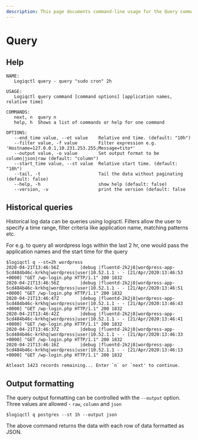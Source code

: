 ```yaml
---
description: This page documents command-line usage for the Query command
---
```


# Query

## Help

```text
NAME:
   Logiqctl query - query "sudo cron" 2h

USAGE:
   Logiqctl query command [command options] [application names, relative time]

COMMANDS:
   next, n  query n
   help, h  Shows a list of commands or help for one command

OPTIONS:
   --end_time value, --et value    Relative end time. (default: "10h")
   --filter value, -f value        Filter expression e.g. 'Hostname=127.0.0.1,10.231.253.255;Message=tito*'
   --output value, -o value        Set output format to be column|json|raw (default: "column")
   --start_time value, --st value  Relative start time. (default: "10h")
   --tail, -t                      Tail the data without paginating (default: false)
   --help, -h                      show help (default: false)
   --version, -v                   print the version (default: false
```

## Historical queries

Historical log data can be queries using logiqctl. Filters allow the user to specify a time range, filter criteria like application name, matching patterns etc.

For e.g. to query all wordpress logs within the last 2 hr, one would pass the application names and the start time for the query

```text
$logiqctl q --st=2h wordpress 
2020-04-21T13:46:56Z        |debug |fluentd-2k2j8|wordpress-app-5cd484b46c-krkhq|wordpress|user|10.52.1.1 - - [21/Apr/2020:13:46:53 +0000] "GET /wp-login.php HTTP/1.1" 200 1832
2020-04-21T13:46:56Z        |debug |fluentd-2k2j8|wordpress-app-5cd484b46c-krkhq|wordpress|user|10.52.1.1 - - [21/Apr/2020:13:46:51 +0000] "GET /wp-login.php HTTP/1.1" 200 1832
2020-04-21T13:46:47Z        |debug |fluentd-2k2j8|wordpress-app-5cd484b46c-krkhq|wordpress|user|10.52.1.1 - - [21/Apr/2020:13:46:43 +0000] "GET /wp-login.php HTTP/1.1" 200 1832
2020-04-21T13:46:42Z        |debug |fluentd-2k2j8|wordpress-app-5cd484b46c-krkhq|wordpress|user|10.52.1.1 - - [21/Apr/2020:13:46:41 +0000] "GET /wp-login.php HTTP/1.1" 200 1832
2020-04-21T13:46:37Z        |debug |fluentd-2k2j8|wordpress-app-5cd484b46c-krkhq|wordpress|user|10.52.1.1 - - [21/Apr/2020:13:46:33 +0000] "GET /wp-login.php HTTP/1.1" 200 1832
2020-04-21T13:46:16Z        |debug |fluentd-2k2j8|wordpress-app-5cd484b46c-krkhq|wordpress|user|10.52.1.1 - - [21/Apr/2020:13:46:13 +0000] "GET /wp-login.php HTTP/1.1" 200 1832

Atleast 1423 records remaining... Enter `n` or `next' to continue.

```

## Output formatting

The query output formatting can be controlled with the `--output` option. Three values are allowed - `raw`, `column` and `json`

```text
$logiqctl q postgres --st 1h --output json
```

The above command returns the data with each row of data formatted as JSON.

